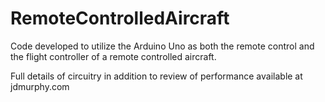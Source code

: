 # RemoteControlledAircraft
Code developed to utilize the Arduino Uno as both the remote control and the flight controller of a remote controlled aircraft.

Full details of circuitry in addition to review of performance available at jdmurphy.com
